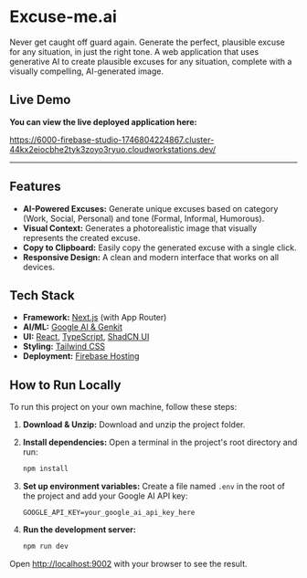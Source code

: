 # Excuse-me.ai
Never get caught off guard again. Generate the perfect, plausible excuse for any situation, in just the right tone.
A web application that uses generative AI to create plausible excuses for any situation, complete with a visually compelling, AI-generated image.

## Live Demo

**You can view the live deployed application here:**

https://6000-firebase-studio-1746804224867.cluster-44kx2eiocbhe2tyk3zoyo3ryuo.cloudworkstations.dev/

---

## Features

- **AI-Powered Excuses:** Generate unique excuses based on category (Work, Social, Personal) and tone (Formal, Informal, Humorous).
- **Visual Context:** Generates a photorealistic image that visually represents the created excuse.
- **Copy to Clipboard:** Easily copy the generated excuse with a single click.
- **Responsive Design:** A clean and modern interface that works on all devices.

## Tech Stack

- **Framework:** [Next.js](https://nextjs.org/) (with App Router)
- **AI/ML:** [Google AI & Genkit](https://firebase.google.com/docs/genkit)
- **UI:** [React](https://react.dev/), [TypeScript](https://www.typescriptlang.org/), [ShadCN UI](https://ui.shadcn.com/)
- **Styling:** [Tailwind CSS](https://tailwindcss.com/)
- **Deployment:** [Firebase Hosting](https://firebase.google.com/docs/hosting)

## How to Run Locally

To run this project on your own machine, follow these steps:

1.  **Download & Unzip:**
    Download and unzip the project folder.

2.  **Install dependencies:**
    Open a terminal in the project's root directory and run:
    ```bash
    npm install
    ```

3.  **Set up environment variables:**
    Create a file named `.env` in the root of the project and add your Google AI API key:
    ```
    GOOGLE_API_KEY=your_google_ai_api_key_here
    ```

4.  **Run the development server:**
    ```bash
    npm run dev
    ```

Open [http://localhost:9002](http://localhost:9002) with your browser to see the result.
